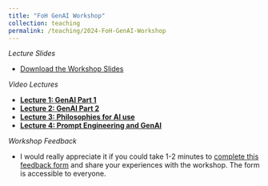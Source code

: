 ```yaml
---
title: "FoH GenAI Workshop"
collection: teaching
permalink: /teaching/2024-FoH-GenAI-Workshop
---
```


*Lecture Slides*
- [Download the Workshop Slides](GenAI/Ambikairajah_FoH_GenAI_Workshop_2024.pdf)

*Video Lectures*
- [**Lecture 1: GenAI Part 1**](https://youtu.be/bh_BvZD8mrE)
- [**Lecture 2: GenAI Part 2**](https://youtu.be/Hdz1stBY5ag)
- [**Lecture 3: Philosophies for AI use**](https://youtu.be/wD-6viUk2Ys)
- [**Lecture 4: Prompt Engineering and GenAI**](https://youtu.be/mJklI-DgPSE)

*Workshop Feedback*
- I would really appreciate it if you could take 1-2 minutes to [complete this feedback form](https://forms.office.com/r/kmEq54qWtG) and share your experiences with the workshop. The form is accessible to everyone.
